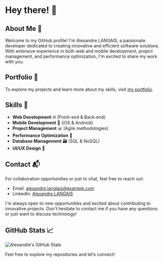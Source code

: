 # Hey there! 👋

## About Me 🌟

Welcome to my GitHub profile! I'm Alexandre LANGAIS, a passionate developer dedicated to creating innovative and efficient software solutions. With extensive experience in both web and mobile development, project management, and performance optimization, I'm excited to share my work with you.

## Portfolio 🧳

To explore my projects and learn more about my skills, visit [my portfolio](https://www.notion.so/alexandrelanglais/Alexandre-LANGLAIS-b913204bd696484fa3b8f7b148aee413).

## Skills 💼

- **Web Development** 🌐 (Front-end & Back-end)
- **Mobile Development** 📱 (iOS & Android)
- **Project Management** 📊 (Agile methodologies)
- **Performance Optimization** 🚀
- **Database Management** 🗃️ (SQL & NoSQL)
- **UI/UX Design** 🎨

## Contact 📬

For collaboration opportunities or just to chat, feel free to reach out:

- Email: [alexandre.langlais@example.com](mailto:alexandre.langlais@example.com)
- LinkedIn: [Alexandre LANGAIS](https://www.linkedin.com/in/alexandre-langlais)

I'm always open to new opportunities and excited about contributing to innovative projects. Don't hesitate to contact me if you have any questions or just want to discuss technology!

## GitHub Stats 📈

![Alexandre's GitHub Stats](https://github-readme-stats.vercel.app/api?username=your-github-username&show_icons=true&hide_title=true&hide=prs&count_private=true&hide_border=true&bg_color=0d1117&text_color=ffffff&icon_color=79c0ff&title_color=58a6ff)

Feel free to explore my repositories and let’s connect!
